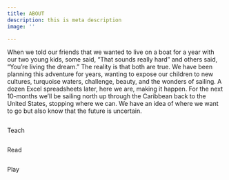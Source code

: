 ```yaml
---
title: ABOUT
description: this is meta description
image: ''

---
```

When we told our friends that we wanted to live on a boat for a year with our two young kids, some said, “That sounds really hard” and others said, “You’re living the dream.” The reality is that both are true. We have been planning this adventure for years, wanting to expose our children to new cultures, turquoise waters, challenge, beauty, and the wonders of sailing. A dozen Excel spreadsheets later, here we are, making it happen. For the next 10-months we’ll be sailing north up through the Caribbean back to the United States, stopping where we can. We have an idea of where we want to go but also know that the future is uncertain.

 <section class="part2">
        <div class="container">
            <div class="row">
                <div class="col-md-4">
                <img alt="" class="resize-image center-block" id="image1" src="/wp-content/themes/creativeforces/images/kid2.jpg" /> 
                <p class="text-center">Teach</p></div>
                <div class="col-md-4"><img alt="" class="resize-image center-block" id="image2" src="/wp-content/themes/creativeforces/images/kid2.jpg" />
                <p class="text-center">Read</p></div>
                 <div class="col-md-4"><img alt="" class="resize-image center-block" id="image3" src="/wp-content/themes/creativeforces/images/kid2.jpg" />
                <p class="text-center">Play</p></div>
            </div>
        </div>
</section>